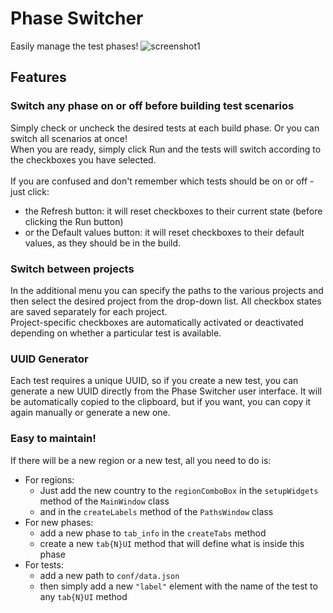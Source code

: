 # Phase Switcher
Easily manage the test phases!
![screenshot1](https://github.com/kakoytochelik/PhaseSwitcher/assets/48015759/e3a18d42-a7d5-4401-a8ab-9f0b26ef99b0)


## Features

### Switch any phase on or off before building test scenarios

Simply check or uncheck the desired tests at each build phase. Or you can switch all scenarios at once!
<br>
When you are ready, simply click Run and the tests will switch according to the checkboxes you have selected.
<br>
<br>
If you are confused and don't remember which tests should be on or off - just click:
- the Refresh button: it will reset checkboxes to their current state (before clicking the Run button)
- or the Default values button: it will reset checkboxes to their default values, as they should be in the build.


### Switch between projects
In the additional menu you can specify the paths to the various projects and then select the desired project from the drop-down list. All checkbox states are saved separately for each project.
<br>
Project-specific checkboxes are automatically activated or deactivated depending on whether a particular test is available.


### UUID Generator
Each test requires a unique UUID, so if you create a new test, you can generate a new UUID directly from the Phase Switcher user interface. It will be automatically copied to the clipboard, but if you want, you can copy it again manually or generate a new one.

### Easy to maintain!
If there will be a new region or a new test, all you need to do is:
- For regions:
  - Just add the new country to the `regionComboBox` in the `setupWidgets` method of the `MainWindow` class
  - and in the `createLabels` method of the `PathsWindow` class
- For new phases:
  - add a new phase to `tab_info` in the `createTabs` method
  - create a new `tab{N}UI` method that will define what is inside this phase
- For tests:
  - add a new path to `conf/data.json`
  - then simply add a new `"label"` element with the name of the test to any `tab{N}UI` method

